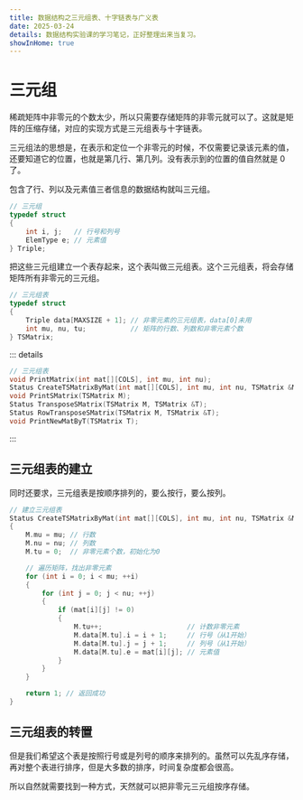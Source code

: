 ```yaml
---
title: 数据结构之三元组表、十字链表与广义表
date: 2025-03-24
details: 数据结构实验课的学习笔记，正好整理出来当复习。
showInHome: true
---
```


# 三元组

稀疏矩阵中非零元的个数太少，所以只需要存储矩阵的非零元就可以了。这就是矩阵的压缩存储，对应的实现方式是三元组表与十字链表。

三元组法的思想是，在表示和定位一个非零元的时候，不仅需要记录该元素的值，还要知道它的位置，也就是第几行、第几列。没有表示到的位置的值自然就是 0 了。

包含了行、列以及元素值三者信息的数据结构就叫三元组。

```c
// 三元组
typedef struct
{
    int i, j;   // 行号和列号
    ElemType e; // 元素值
} Triple;
```

把这些三元组建立一个表存起来，这个表叫做三元组表。这个三元组表，将会存储矩阵所有非零元的三元组。

```c
// 三元组表
typedef struct
{
    Triple data[MAXSIZE + 1]; // 非零元素的三元组表，data[0]未用
    int mu, nu, tu;           // 矩阵的行数、列数和非零元素个数
} TSMatrix;
```

::: details

```c
// 三元组表
void PrintMatrix(int mat[][COLS], int mu, int nu);                        // 打印矩阵
Status CreateTSMatrixByMat(int mat[][COLS], int mu, int nu, TSMatrix &M); // 创建三元组表
void PrintSMatrix(TSMatrix M);                                            // 打印三元组表
Status TransposeSMatrix(TSMatrix M, TSMatrix &T);                         // 按列转置
Status RowTransposeSMatrix(TSMatrix M, TSMatrix &T);                      // 按行转置
void PrintNewMatByT(TSMatrix T);                                          // 打印转置后的矩阵
```

:::

## 三元组表的建立

同时还要求，三元组表是按顺序排列的，要么按行，要么按列。

```cpp
// 建立三元组表
Status CreateTSMatrixByMat(int mat[][COLS], int mu, int nu, TSMatrix &M)
{
    M.mu = mu; // 行数
    M.nu = nu; // 列数
    M.tu = 0;  // 非零元素个数，初始化为0

    // 遍历矩阵，找出非零元素
    for (int i = 0; i < mu; ++i)
    {
        for (int j = 0; j < nu; ++j)
        {
            if (mat[i][j] != 0)
            {
                M.tu++;                     // 计数非零元素
                M.data[M.tu].i = i + 1;     // 行号（从1开始）
                M.data[M.tu].j = j + 1;     // 列号（从1开始）
                M.data[M.tu].e = mat[i][j]; // 元素值
            }
        }
    }

    return 1; // 返回成功
}
```

## 三元组表的转置

但是我们希望这个表是按照行号或是列号的顺序来排列的。虽然可以先乱序存储，再对整个表进行排序，但是大多数的排序，时间复杂度都会很高。

所以自然就需要找到一种方式，天然就可以把非零元三元组按序存储。

